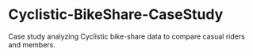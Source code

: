 # Cyclistic-BikeShare-CaseStudy
Case study analyzing Cyclistic bike-share data to compare casual riders and members.
